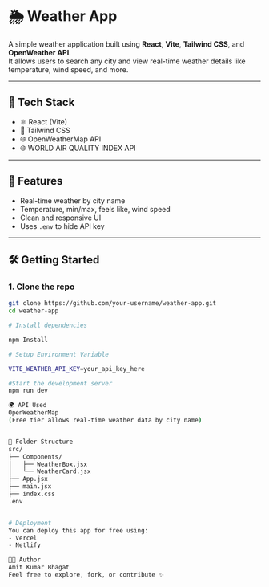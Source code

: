 # 🌦️ Weather App

A simple weather application built using **React**, **Vite**, **Tailwind CSS**, and **OpenWeather API**.  
It allows users to search any city and view real-time weather details like temperature, wind speed, and more.

---

## 🚀 Tech Stack

- ⚛️ React (Vite)
- 🎨 Tailwind CSS
- 🌐 OpenWeatherMap API
- 🌐 WORLD AIR QUALITY INDEX API

---

## 📸 Features

- Real-time weather by city name
- Temperature, min/max, feels like, wind speed
- Clean and responsive UI
- Uses `.env` to hide API key

---

## 🛠️ Getting Started

### 1. Clone the repo

```bash
git clone https://github.com/your-username/weather-app.git
cd weather-app

# Install dependencies

npm Install

# Setup Environment Variable

VITE_WEATHER_API_KEY=your_api_key_here

#Start the development server
npm run dev

🌍 API Used
OpenWeatherMap
(Free tier allows real-time weather data by city name)


📁 Folder Structure
src/
├── Components/
│   ├── WeatherBox.jsx
│   └── WeatherCard.jsx
├── App.jsx
├── main.jsx
├── index.css
.env


# Deployment
You can deploy this app for free using:
- Vercel
- Netlify

👨‍💻 Author
Amit Kumar Bhagat
Feel free to explore, fork, or contribute ✨


